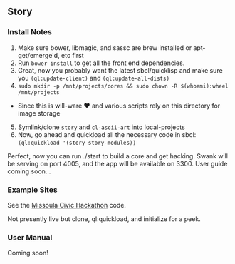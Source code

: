 ## Story

### Install Notes

1. Make sure bower, libmagic, and sassc are brew installed or apt-get/emerge'd, etc first
2. Run `bower install` to get all the front end dependencies.
3. Great, now you probably want the latest sbcl/quicklisp and make sure you `(ql:update-client)` and `(ql:update-all-dists)`
4. `sudo mkdir -p /mnt/projects/cores && sudo chown -R $(whoami):wheel /mnt/projects`
  * Since this is will-ware :heart: and various scripts rely on this directory for image storage
5. Symlink/clone `story` and `cl-ascii-art` into local-projects
6. Now, go ahead and quickload all the necessary code in sbcl: `(ql:quickload '(story story-modules))`

Perfect, now you can run ./start to build a core and get hacking.
Swank will be serving on port 4005, and the app will be available on 3300. User guide coming soon...

### Example Sites

See the [Missoula Civic Hackathon](https://github.com/Blue-Sky-Skunkworks/hackathon) code.

Not presently live but clone, ql:quickload, and initialize for a peek.

### User Manual

Coming soon!
